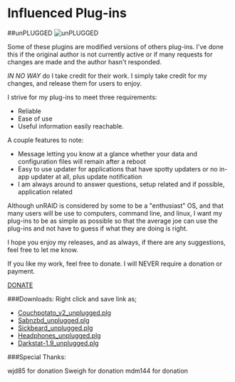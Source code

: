 # Influenced Plug-ins
##unPLUGGED
![unPLUGGED](https://code.google.com/p/influenced-plgs/logo?cct=1334782114)

Some of these plugins are modified versions of others plug-ins. I've done this if the original author is not currently active or if many requests for changes are made and the author hasn't responded.

*IN NO WAY* do I take credit for their work. I simply take credit for my changes, and release them for users to enjoy.

I strive for my plug-ins to meet three requirements:

* Reliable
* Ease of use
* Useful information easily reachable.

A couple features to note:
* Message letting you know at a glance whether your data and configuration files will remain after a reboot
* Easy to use updater for applications that have spotty updaters or no in-app updater at all, plus update notification
* I am always around to answer questions, setup related and if possible, application related

Although unRAID is considered by some to be a "enthusiast" OS, and that many users will be use to computers, command line, and linux, I want my plug-ins to be as simple as possible so that the average joe can use the plug-ins and not have to guess if what they are doing is right.

I hope you enjoy my releases, and as always, if there are any suggestions, feel free to let me know.

If you like my work, feel free to donate. I will NEVER require a donation or payment.

[DONATE](https://www.paypal.com/cgi-bin/webscr?cmd=_s-xclick&hosted_button_id=2679NHED2LCHG)

###Downloads:
Right click and save link as;

-  [Couchpotato_v2_unplugged.plg](https://github.com/influencer/unplugged/raw/master/couchpotato_v2.plg)
-  [Sabnzbd_unplugged.plg](https://github.com/influencer/unplugged/raw/master/sabnzbd_mod.plg)
-  [Sickbeard_unplugged.plg](https://github.com/influencer/unplugged/raw/master/sickbeard_mod.plg)
-  [Headphones_unplugged.plg](https://github.com/influencer/unplugged/raw/master/headphones_mod.plg)
-  [Darkstat-1.9_unplugged.plg](https://github.com/influencer/unplugged/raw/master/darkstat-1.0_mod.plg)

###Special Thanks:

  wjd85 for donation
  Sweigh for donation
  mdm144 for donation
